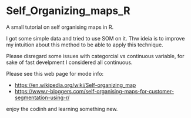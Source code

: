 # Self_Organizing_maps_R
A small tutorial on self organising maps in R.

I got some simple data and tried to use SOM on it.
Thw ideia is to improve my intuition about this method to be able to apply this technique.

Please disregard some issues with categorcial vs continuous variable, for sake of fast develpment I considered all continuous.

Please see this web page for mode info:

  - https://en.wikipedia.org/wiki/Self-organizing_map
  - https://www.r-bloggers.com/self-organising-maps-for-customer-segmentation-using-r/
  
enjoy the codinh and learning something new.
